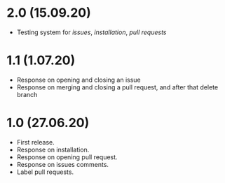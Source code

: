 # 2.0 (15.09.20)

- Testing system for _issues_, _installation_, _pull requests_

# 1.1 (1.07.20)

- Response on opening and closing an issue
- Response on merging and closing a pull request, and after that delete branch

# 1.0 (27.06.20)

- First release.
- Response on installation.
- Response on opening pull request.
- Response on issues comments.
- Label pull requests.
